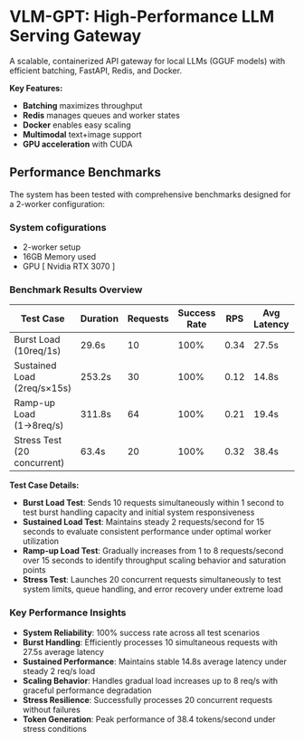 # VLM-GPT: High-Performance LLM Serving Gateway

A scalable, containerized API gateway for local LLMs (GGUF models) with efficient batching, FastAPI, Redis, and Docker.

**Key Features:**
- **Batching** maximizes throughput
- **Redis** manages queues and worker states  
- **Docker** enables easy scaling
- **Multimodal** text+image support
- **GPU acceleration** with CUDA

## Performance Benchmarks

The system has been tested with comprehensive benchmarks designed for a 2-worker configuration:

### System cofigurations
- 2-worker setup
- 16GB Memory used
- GPU [ Nvidia RTX 3070 ]

### Benchmark Results Overview

| Test Case | Duration | Requests | Success Rate | RPS | Avg Latency | P95 Latency | Tokens/s |
|-----------|----------|----------|--------------|-----|-------------|-------------|----------|
| Burst Load (10req/1s) | 29.6s | 10 | 100% | 0.34 | 27.5s | 29.5s | 27.1 |
| Sustained Load (2req/s×15s) | 253.2s | 30 | 100% | 0.12 | 14.8s | 27.2s | 17.5 |
| Ramp-up Load (1→8req/s) | 311.8s | 64 | 100% | 0.21 | 19.4s | 38.3s | 30.1 |
| Stress Test (20 concurrent) | 63.4s | 20 | 100% | 0.32 | 38.4s | 63.4s | 38.4 |

**Test Case Details:**
- **Burst Load Test**: Sends 10 requests simultaneously within 1 second to test burst handling capacity and initial system responsiveness
- **Sustained Load Test**: Maintains steady 2 requests/second for 15 seconds to evaluate consistent performance under optimal worker utilization  
- **Ramp-up Load Test**: Gradually increases from 1 to 8 requests/second over 15 seconds to identify throughput scaling behavior and saturation points
- **Stress Test**: Launches 20 concurrent requests simultaneously to test system limits, queue handling, and error recovery under extreme load

### Key Performance Insights

- **System Reliability**: 100% success rate across all test scenarios
- **Burst Handling**: Efficiently processes 10 simultaneous requests with 27.5s average latency
- **Sustained Performance**: Maintains stable 14.8s average latency under steady 2 req/s load
- **Scaling Behavior**: Handles gradual load increases up to 8 req/s with graceful performance degradation
- **Stress Resilience**: Successfully processes 20 concurrent requests without failures
- **Token Generation**: Peak performance of 38.4 tokens/second under stress conditions
